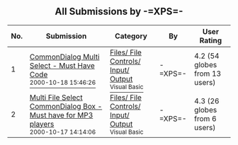 ﻿<div align="center">

## All Submissions by \-=XPS=\-

</div>

No.  | Submission | Category | By   | User Rating
---- | ---------- | -------- | ---- | -----------
1 | [CommonDialog Multi Select \- Must Have Code<br /><sup>2000-10-18 15:46:26</sup>](https://github.com/Planet-Source-Code/xps-commondialog-multi-select-must-have-code__1-12114) | [Files/ File Controls/ Input/ Output<br /><sup>Visual Basic</sup>](../ByCategory/files-file-controls-input-output__1-3.md) | \-=XPS=\- | 4.2 (54 globes from 13 users)
2 | [Multi File Select CommonDialog Box \- Must have for MP3 players<br /><sup>2000-10-17 14:14:06</sup>](https://github.com/Planet-Source-Code/xps-multi-file-select-commondialog-box-must-have-for-mp3-players__1-12096) | [Files/ File Controls/ Input/ Output<br /><sup>Visual Basic</sup>](../ByCategory/files-file-controls-input-output__1-3.md) | \-=XPS=\- | 4.3 (26 globes from 6 users)
